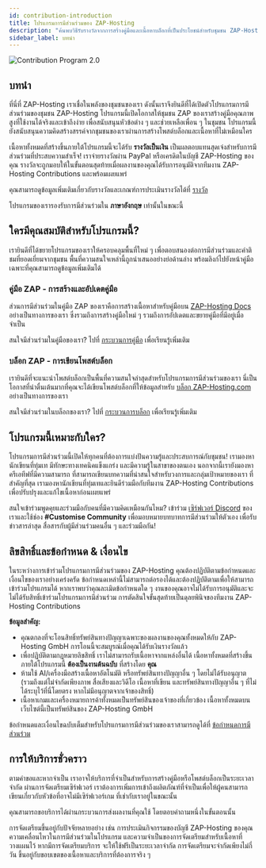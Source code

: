 ```yaml
---
id: contribution-introduction
title: โปรแกรมการมีส่วนร่วมของ ZAP-Hosting
description: "ค้นพบวิธีรับรางวัลจากการสร้างคู่มือและเนื้อหาบล็อกที่เป็นประโยชน์สำหรับชุมชน ZAP-Hosting → เรียนรู้เพิ่มเติมตอนนี้"
sidebar_label: บทนำ
---
```


![Contribution Program 2.0](https://screensaver01.zap-hosting.com/index.php/s/djbjL5gHGRCYAzq/preview)

## บทนำ

ที่นี่ที่ ZAP-Hosting เราเชื่อในพลังของชุมชนของเรา ดังนั้นเราจึงยินดีที่ได้เปิดตัวโปรแกรมการมีส่วนร่วมของชุมชน ZAP-Hosting โปรแกรมนี้เปิดโอกาสให้ชุมชน ZAP ของเราสร้างคู่มือคุณภาพสูงที่ใช้งานได้จริงและเข้าถึงง่าย เพื่อสนับสนุนหัวข้อต่าง ๆ และช่วยเหลือเพื่อน ๆ ในชุมชน โปรแกรมนี้ยังสนับสนุนความคิดสร้างสรรค์จากชุมชนของเราผ่านการสร้างโพสต์บล็อกและเนื้อหาที่ไม่เหมือนใคร

เนื้อหาทั้งหมดที่สร้างขึ้นภายใต้โปรแกรมนี้จะได้รับ **รางวัลเป็นเงิน** เป็นผลตอบแทนสุดเจ๋งสำหรับการมีส่วนร่วมที่ประสบความสำเร็จ! เราจ่ายรางวัลผ่าน PayPal หรือเครดิตในบัญชี ZAP-Hosting ของคุณ รางวัลจะถูกมอบให้ในขั้นตอนสุดท้ายเมื่อผลงานของคุณได้รับการอนุมัติจากทีมงาน ZAP-Hosting Contributions และพร้อมเผยแพร่

คุณสามารถดูข้อมูลเพิ่มเติมเกี่ยวกับรางวัลและเกณฑ์การประเมินรางวัลได้ที่ [รางวัล](contribution-rewards.md)

โปรแกรมของเรารองรับการมีส่วนร่วมใน **ภาษาอังกฤษ** เท่านั้นในขณะนี้

## ใครมีคุณสมบัติสำหรับโปรแกรมนี้?

เรายินดีที่ได้ขยายโปรแกรมของเราให้ครอบคลุมพื้นที่ใหม่ ๆ เพื่อตอบสนองต่อการมีส่วนร่วมและคำติชมที่ยอดเยี่ยมจากชุมชน พื้นที่ความสนใจเหล่านี้ถูกนำเสนออย่างย่อด้านล่าง พร้อมลิงก์ไปยังหน้าคู่มือเฉพาะที่คุณสามารถดูข้อมูลเพิ่มเติมได้

### คู่มือ ZAP - การสร้างและอัปเดตคู่มือ

ส่วนการมีส่วนร่วมในคู่มือ ZAP ของเราคือการสร้างเนื้อหาสำหรับคู่มือบน [ZAP-Hosting Docs](https://zap-hosting.com/guides/) อย่างเป็นทางการของเรา ซึ่งรวมถึงการสร้างคู่มือใหม่ ๆ รวมถึงการอัปเดตและขยายคู่มือที่มีอยู่เมื่อจำเป็น

สนใจมีส่วนร่วมในคู่มือของเรา? ไปที่ [กระบวนการคู่มือ](contribution-guides.md) เพื่อเรียนรู้เพิ่มเติม

### บล็อก ZAP - การเขียนโพสต์บล็อก

เรายินดีที่จะแนะนำโพสต์บล็อกเป็นพื้นที่ความสนใจล่าสุดสำหรับโปรแกรมการมีส่วนร่วมของเรา นี่เป็นโอกาสที่น่าตื่นเต้นมากที่คุณจะได้เขียนโพสต์บล็อกที่ให้ข้อมูลสำหรับ [บล็อก ZAP-Hosting.com](https://zap-hosting.com/en/blog/) อย่างเป็นทางการของเรา

สนใจมีส่วนร่วมในบล็อกของเรา? ไปที่ [กระบวนการบล็อก](contribution-blogs.md) เพื่อเรียนรู้เพิ่มเติม

## โปรแกรมนี้เหมาะกับใคร?

โปรแกรมการมีส่วนร่วมนี้เปิดให้ทุกคนที่ต้องการแบ่งปันความรู้และประสบการณ์กับชุมชน! เรามองหานักเขียนที่ทุ่มเท มีทักษะทางเทคนิคแข็งแกร่ง และมีความรู้ในสาขาของตนเอง นอกจากนี้เรายังมองหาครีเอทีฟที่มีความสามารถ ที่สามารถเขียนบทความที่น่าสนใจสำหรับวงการและกลุ่มเป้าหมายของเรา ที่สำคัญที่สุด เรามองหานักเขียนที่ทุ่มเทและยินดีร่วมมือกับทีมงาน ZAP-Hosting Contributions เพื่อปรับปรุงและแก้ไขเนื้อหาก่อนเผยแพร่

สนใจเข้าร่วมพูดคุยและร่วมมือกับคนที่มีความคิดเหมือนกันไหม? เข้าร่วม [เซิร์ฟเวอร์ Discord](https://discord.com/invite/zaphosting) ของเราและใช้ช่อง **#Customise Community** เพื่อมอบหมายบทบาทการมีส่วนร่วมให้ตัวเอง เพื่อรับข่าวสารล่าสุด สื่อสารกับผู้มีส่วนร่วมคนอื่น ๆ และร่วมมือกัน!

## ลิขสิทธิ์และข้อกำหนด & เงื่อนไข

ในระหว่างการเข้าร่วมโปรแกรมการมีส่วนร่วมของ ZAP-Hosting คุณต้องปฏิบัติตามข้อกำหนดและเงื่อนไขของเราอย่างเคร่งครัด ข้อกำหนดเหล่านี้ไม่สามารถต่อรองได้และต้องปฏิบัติตามเพื่อให้สามารถเข้าร่วมโปรแกรมได้ หากเราพบว่าคุณละเมิดข้อกำหนดใด ๆ งานของคุณอาจไม่ได้รับการอนุมัติและจะไม่ได้รับสิทธิ์เข้าร่วมโปรแกรมการมีส่วนร่วม การตัดสินใจขั้นสุดท้ายเป็นดุลยพินิจของทีมงาน ZAP-Hosting Contributions

**ข้อมูลสำคัญ:**
- คุณตกลงที่จะโอนสิทธิ์ทรัพย์สินทางปัญญาเฉพาะของผลงานของคุณทั้งหมดให้กับ ZAP-Hosting GmbH การโอนนี้จะสมบูรณ์เมื่อคุณได้รับเงินรางวัลแล้ว
- เพื่อปฏิบัติตามกฎหมายลิขสิทธิ์ เราไม่สามารถรับเนื้อหาจากแหล่งอื่นได้ เนื้อหาทั้งหมดที่สร้างขึ้นภายใต้โปรแกรมนี้ **ต้องเป็นงานต้นฉบับ** ที่สร้างโดย **คุณ**
- ห้ามใช้ AI/เครื่องมือสร้างเนื้อหาอัตโนมัติ หรือทรัพย์สินทางปัญญาอื่น ๆ โดยไม่ได้รับอนุญาต (รวมถึงแต่ไม่จำกัดเพียงภาพ สื่อเสียงและวิดีโอ เนื้อหาที่เขียน และทรัพย์สินทางปัญญาอื่น ๆ ที่ไม่ได้ระบุไว้ที่นี่โดยตรง หากไม่มีอนุญาตจากเจ้าของสิทธิ์)
- เนื้อหาเกมและเครื่องหมายการค้าทั้งหมดเป็นทรัพย์สินของเจ้าของที่เกี่ยวข้อง เนื้อหาทั้งหมดบนเว็บไซต์นี้เป็นทรัพย์สินของ ZAP-Hosting GmbH

ข้อกำหนดและเงื่อนไขฉบับเต็มสำหรับโปรแกรมการมีส่วนร่วมของเราสามารถดูได้ที่ [ข้อกำหนดการมีส่วนร่วม](contribution-terms.md)

## การให้บริการชั่วคราว

ตามคำขอและหากจำเป็น เราอาจให้บริการที่จำเป็นสำหรับการสร้างคู่มือหรือโพสต์บล็อกเป็นระยะเวลาจำกัด ผ่านการจัดเตรียมเซิร์ฟเวอร์ เราต้องการเพิ่มการเข้าถึงผลิตภัณฑ์ที่จำเป็นเพื่อให้ผู้คนสามารถเขียนเกี่ยวกับหัวข้อที่อาจไม่มีเซิร์ฟเวอร์เกม ที่เช่ากับเราอยู่ในขณะนั้น

คุณสามารถขอบริการได้ผ่านกระบวนการส่งผลงานที่คุณใช้ โดยตอบคำถามหนึ่งในขั้นตอนนั้น

การจัดเตรียมขึ้นอยู่กับปัจจัยหลายอย่าง เช่น การประเมินกิจกรรมของบัญชี ZAP-Hosting ของคุณ ความเคลื่อนไหวในการมีส่วนร่วมในโปรแกรม และความจำเป็นของการจัดเตรียมสำหรับเนื้อหาที่วางแผนไว้ หากมีการจัดเตรียมบริการ จะให้ใช้ฟรีเป็นระยะเวลาจำกัด การจัดเตรียมจะจำกัดเพียงไม่กี่วัน ขึ้นอยู่กับขอบเขตของเนื้อหาและบริการที่ต้องการจริง ๆ